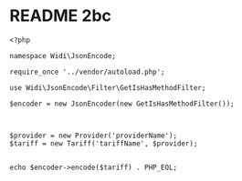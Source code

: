 # README 2bc
	<?php
	
	namespace Widi\JsonEncode;
	
	require_once '../vendor/autoload.php';
	
	use Widi\JsonEncode\Filter\GetIsHasMethodFilter;
	
	$encoder = new JsonEncoder(new GetIsHasMethodFilter());
	
	
	
	$provider = new Provider('providerName');
	$tariff = new Tariff('tariffName', $provider);
	
	
	echo $encoder->encode($tariff) . PHP_EOL;
	